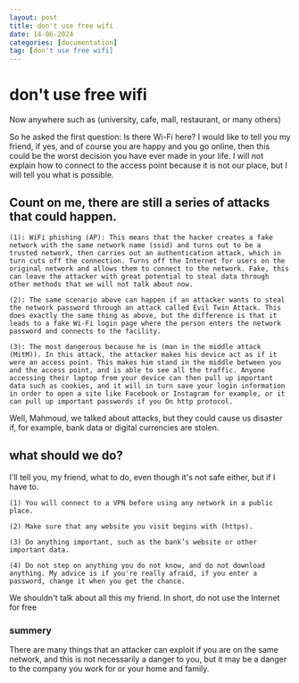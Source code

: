 ```yaml
---
layout: post
title: don't use free wifi
date: 14-06-2024
categories: [documentation]
tag: [don't use free wifi]
---
```

# don't use free wifi

Now anywhere such as (university, cafe, mall, restaurant, or many others)

So he asked the first question: Is there Wi-Fi here?
 I would like to tell you my friend, if yes, and of course you are happy and you go online, then this could be the worst decision you have ever made in your life. I will not explain how to connect to the access point because it is not our place, but I will tell you what is possible.

## Count on me, there are still a series of attacks that could happen.

```
(1): WiFi phishing (AP): This means that the hacker creates a fake network with the same network name (ssid) and turns out to be a trusted network, then carries out an authentication attack, which in turn cuts off the connection. Turns off the Internet for users on the original network and allows them to connect to the network. Fake, this can leave the attacker with great potential to steal data through other methods that we will not talk about now.
 ```
```
(2): The same scenario above can happen if an attacker wants to steal the network password through an attack called Evil Twin Attack. This does exactly the same thing as above, but the difference is that it leads to a fake Wi-Fi login page where the person enters the network password and connects to the facility.
```
```
(3): The most dangerous because he is (man in the middle attack (MitM)). In this attack, the attacker makes his device act as if it were an access point. This makes him stand in the middle between you and the access point, and is able to see all the traffic. Anyone accessing their laptop from your device can then pull up important data such as cookies, and it will in turn save your login information in order to open a site like Facebook or Instagram for example, or it can pull up important passwords if you On http protocol.
```

Well, Mahmoud, we talked about attacks, but they could cause us disaster if, for example, bank data or digital currencies are stolen.

## what should we do?
I'll tell you, my friend, what to do, even though it's not safe either, but if I have to.
```
(1) You will connect to a VPN before using any network in a public place.

(2) Make sure that any website you visit begins with (https).

(3) Do anything important, such as the bank’s website or other important data.

(4) Do not step on anything you do not know, and do not download anything. My advice is if you're really afraid, if you enter a password, change it when you get the chance.
```
We shouldn't talk about all this my friend. In short, do not use the Internet for free
### summery
There are many things that an attacker can exploit if you are on the same network, and this is not necessarily a danger to you, but it may be a danger to the company you work for or your home and family.